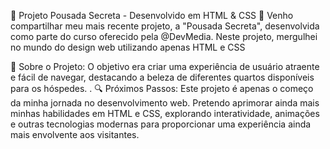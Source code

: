 🌟 Projeto Pousada Secreta - Desenvolvido em HTML & CSS 🌟
Venho compartilhar meu mais recente projeto, a "Pousada Secreta", desenvolvida como parte do curso oferecido pela @DevMedia. Neste projeto, mergulhei no mundo do design web utilizando apenas HTML e CSS

📌 Sobre o Projeto:
O objetivo era criar uma experiência de usuário atraente e fácil de navegar, destacando a beleza de diferentes quartos disponíveis para os hóspedes.
.
🔍 Próximos Passos:
Este projeto é apenas o começo da minha jornada no desenvolvimento web. Pretendo aprimorar ainda mais minhas habilidades em HTML e CSS, explorando interatividade, animações e outras tecnologias modernas para proporcionar uma experiência ainda mais envolvente aos visitantes.